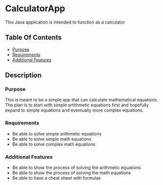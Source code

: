 # CalculatorApp
This Java application is intended to function as a calculator

## Table Of Contents
* [Purpose](#purpose)
* [Requirements](#requirements)
* [Additional Features](#additionalfeatures)

## Description

### Purpose
This is meant to be a simple app that can calculate mathematical equations. The plan is to start with simple artithmetic equations first and hopefully expand to simple equations and eventually more complex equations.

### Requirements
* Be able to solve simple arithmetic equations
* Be able to solve simple math equations
* Be able to solve complex math equations

### Additional Features
* Be able to show the process of solving the arithmetic equations
* Be able to show the process of solving the math equations
* Be able to have a cheat sheet with formulas
